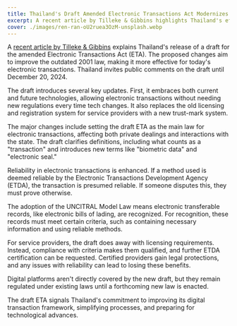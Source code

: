 ```yaml
---
title: Thailand's Draft Amended Electronic Transactions Act Modernizes Digital Dealings
excerpt: A recent article by Tilleke & Gibbins highlights Thailand's efforts to update electronic transaction laws, streamlining services for the future.
cover: ./images/ren-ran-oU2ruea3OzM-unsplash.webp
---
```


A [recent article by Tilleke & Gibbins](https://www.tilleke.com/insights/thailand-releases-draft-of-amended-electronic-transactions-act/) explains Thailand's release of a draft for the amended Electronic Transactions Act (ETA). The proposed changes aim to improve the outdated 2001 law, making it more effective for today's electronic transactions. Thailand invites public comments on the draft until December 20, 2024.

The draft introduces several key updates. First, it embraces both current and future technologies, allowing electronic transactions without needing new regulations every time tech changes. It also replaces the old licensing and registration system for service providers with a new trust-mark system.

The major changes include setting the draft ETA as the main law for electronic transactions, affecting both private dealings and interactions with the state. The draft clarifies definitions, including what counts as a "transaction" and introduces new terms like "biometric data" and "electronic seal."

Reliability in electronic transactions is enhanced. If a method used is deemed reliable by the Electronic Transactions Development Agency (ETDA), the transaction is presumed reliable. If someone disputes this, they must prove otherwise.

The adoption of the UNCITRAL Model Law means electronic transferable records, like electronic bills of lading, are recognized. For recognition, these records must meet certain criteria, such as containing necessary information and using reliable methods.

For service providers, the draft does away with licensing requirements. Instead, compliance with criteria makes them qualified, and further ETDA certification can be requested. Certified providers gain legal protections, and any issues with reliability can lead to losing these benefits.

Digital platforms aren't directly covered by the new draft, but they remain regulated under existing laws until a forthcoming new law is enacted.

The draft ETA signals Thailand's commitment to improving its digital transaction framework, simplifying processes, and preparing for technological advances.
